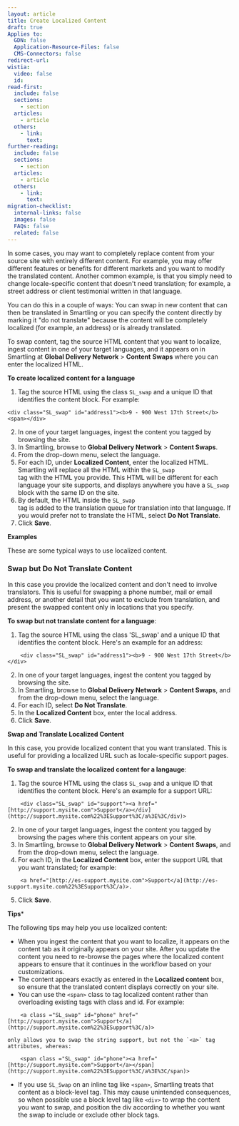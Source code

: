 ```yaml
---
layout: article
title: Create Localized Content
draft: true
Applies to:
  GDN: false
  Application-Resource-Files: false
  CMS-Connectors: false
redirect-url:
wistia:
  video: false
  id:
read-first:
  include: false
  sections:
    - section
  articles:
    - article
  others:
    - link:
      text:
further-reading:
  include: false
  sections:
    - section
  articles:
    - article
  others:
    - link:
      text:
migration-checklist:
  internal-links: false
  images: false
  FAQs: false
  related: false
---
```

In some cases, you may want to completely replace content from your source site with entirely different content. For example, you may offer different features or benefits for different markets and you want to modify the translated content. Another common example, is that you simply need to change locale-specific content that doesn't need translation; for example, a street address or client testimonial written in that language.

You can do this in a couple of ways: You can swap in new content that can then be translated in Smartling or you can specify the content directly by marking it "do not translate" because the content will be completely localized (for example, an address) or is already translated.

To swap content, tag the source HTML content that you want to localize, ingest content in one of your target languages, and it appears on in Smartling at **Global Delivery Network** > **Content** **Swaps** where you can enter the localized HTML.

**To create localized content for a language**

1.  Tag the source HTML using the class `SL_swap` and a unique ID that identifies the content block. For example:  

~~~   
<div class="SL_swap" id="address1"><b>9 - 900 West 17th Street</b><span></div>
~~~

2.  In one of your target languages, ingest the content you tagged by browsing the site.
3.  In Smartling, browse to **Global Delivery Network** > **Content Swaps**.
4.  From the drop-down menu, select the language.
5.  For each ID, under **Localized Content**, enter the localized HTML.  
    Smartling will replace all the HTML within the `SL_swap` <div> tag with the HTML you provide. This HTML will be different for each language your site supports, and displays anywhere you have a `SL_swap` block with the same ID on the site.
6.  By default, the HTML inside the `SL_swap` <div> tag is added to the translation queue for translation into that language. If you would prefer not to translate the HTML, select **Do Not Translate**.
7.  Click **Save**.

**Examples**

These are some typical ways to use localized content.

### <span id="swap-but-dnt-content">**Swap but Do Not Translate Content**</span>

In this case you provide the localized content and don't need to involve translators. This is useful for swapping a phone number, mail or email address, or another detail that you want to exclude from translation, and present the swapped content only in locations that you specify.

**To swap but not translate content for a language**:

1.  Tag the source HTML using the class 'SL_swap' and a unique ID that identifies the content block. Here's an example for an address: 
~~~
    <div class="SL_swap" id="address1"><b>9 - 900 West 17th Street</b></div>
~~~
2.  In one of your target languages, ingest the content you tagged by browsing the site.
3.  In Smartling, browse to **Global Delivery Network** > **Content Swaps**, and from the drop-down menu, select the language.
4.  For each ID, select **Do Not Translate**.
5.  In the **Localized Content** box, enter the local address.
6.  Click **Save**.

**Swap and Translate Localized Content**

In this case, you provide localized content that you want translated. This is useful for providing a localized URL such as locale-specific support pages.

**To swap and translate the localized content for a langauge**:

1.  Tag the source HTML using the class `SL_swap` and a unique ID that identifies the content block. Here's an example for a support URL:  
~~~
    <div class="SL_swap" id="support"><a href="[http://support.mysite.com">Support</a></div](http://support.mysite.com%22%3ESupport%3C/a%3E%3C/div)>
~~~
2.  In one of your target languages, ingest the content you tagged by browsing the pages where this content appears on your site.
3.  In Smartling, browse to **Global Delivery Network** > **Content** **Swaps**, and from the drop-down menu, select the language.
4.  For each ID, in the **Localized Content** box, enter the support URL that you want translated; for example:  
~~~
    <a href="[http://es-support.mysite.com">Support</a](http://es-support.mysite.com%22%3ESupport%3C/a)>.
~~~
5.  Click **Save**.

**Tips***

The following tips may help you use localized content:

*   When you ingest the content that you want to localize, it appears on the content tab as it originally appears on your site. After you update the content you need to re-browse the pages where the localized content appears to ensure that it continues in the workflow based on your customizations.
*   The content appears exactly as entered in the **Localized content** box, so ensure that the translated content displays correctly on your site.
*   You can use the `<span>` class to tag localized content rather than overloading existing tags with class and id. For example:
~~~
    <a class ="SL_swap" id="phone" href="[http://support.mysite.com">Support</a](http://support.mysite.com%22%3ESupport%3C/a)>  
~~~
    only allows you to swap the string support, but not the `<a>` tag attributes, whereas:  
~~~
    <span class ="SL_swap" id="phone"><a href="[http://support.mysite.com">Support</a></span](http://support.mysite.com%22%3ESupport%3C/a%3E%3C/span)>
~~~
*   If you use `SL_Swap` on an inline tag like `<span>`, Smartling treats that content as a block-level tag. This may cause unintended consequences, so when possible use a block level tag like `<div>` to wrap the content you want to swap, and position the div according to whether you want the swap to include or exclude other block tags.